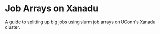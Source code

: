 # Job Arrays on Xanadu

A guide to splitting up big jobs using slurm job arrays on UConn's Xanadu cluster. 

